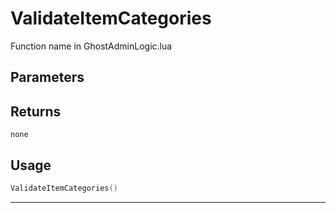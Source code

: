 # ValidateItemCategories
Function name in GhostAdminLogic.lua
## Parameters

## Returns
`none`
## Usage
```lua
ValidateItemCategories()
```
---
